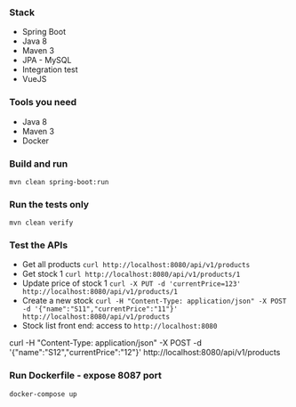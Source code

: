 ### Stack
- Spring Boot
- Java 8
- Maven 3
- JPA - MySQL
- Integration test
- VueJS

### Tools you need
- Java 8
- Maven 3
- Docker

### Build and run
`mvn clean spring-boot:run`

### Run the tests only
`mvn clean verify`

### Test the APIs
- Get all products `curl http://localhost:8080/api/v1/products`
- Get stock 1 `curl http://localhost:8080/api/v1/products/1`
- Update price of stock 1 `curl -X PUT -d 'currentPrice=123' http://localhost:8080/api/v1/products/1`
- Create a new stock `curl -H "Content-Type: application/json" -X POST -d '{"name":"S11","currentPrice":"11"}' http://localhost:8080/api/v1/products`
- Stock list front end: access to `http://localhost:8080`

curl -H "Content-Type: application/json" -X POST -d '{"name":"S12","currentPrice":"12"}' http://localhost:8080/api/v1/products

### Run Dockerfile - expose 8087 port
`docker-compose up`